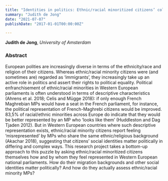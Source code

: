 ```yaml
---
title: "Identities in politics: Ethnic/racial minoritized citizens’ collective assessments of political representation"
summary: "Judith de Jong"
date: "2021-07-07"
publishDate: "2017-01-01T00:00:00Z"

---
```


**Judith de Jong**, *University of Amsterdam*

### Abstract

European polities are increasingly diverse in terms of the ethnicity/race and religion of their citizens. Whereas ethnic/racial minority citizens were (and sometimes are) regarded as ‘immigrants’, they increasingly take up an active role in politics and assert their rights to political equality. Political enfranchisement of ethnic/racial minorities in Western European parliaments is often understood in terms of descriptive characteristics (Ahrens et al. 2018; Celis and Mügge 2018): if only enough French Maghrebian MPs would have a seat in the French parliament, for instance, the political representation of French-Maghrebi citizens would be improved. 83,5% of racial/ethnic minorities across Europe do indicate that they would be better represented by an MP who ‘looks like them’ (Huddleston and Dag Tjaden 2012). But in Western European countries where such descriptive representation exists, ethnic/racial minority citizens report feeling ‘misrepresented’ by MPs who share the same ethnic/religious background (Akachar 2018), suggesting that citizens’ social identities matter politically in differing and complex ways. This research project takes a bottom-up approach to this puzzle by asking ethnic/racial minoritized citizens themselves how and by whom they feel represented in Western European national parliaments. How do their migration backgrounds and other social identities matter politically? And how do they actually assess ethnic/racial minority MPs?